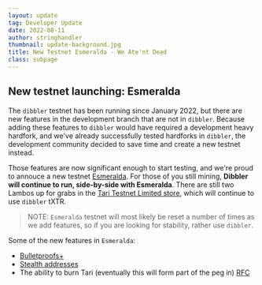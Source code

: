 ```yaml
---
layout: update
tag: Developer Update
date: 2022-08-11
author: stringhandler
thumbnail: update-background.jpg
title: New Testnet Esmeralda - We Ate'nt Dead
class: subpage
---
```


## New testnet launching: Esmeralda

The `dibbler` testnet has been running since January 2022, but there are new features in the development branch that are not in `dibbler`. 
Because adding these features to `dibbler` would have required a development heavy hardfork, and we've already successfully tested hardforks in `dibbler`, 
the development community decided to save time and create a new testnet instead. 

Those features are now significant enough to start testing, and we're proud to annouce a new testnet [Esmeralda](https://en.wikipedia.org/wiki/Granny_Weatherwax). For those of you
still mining, **Dibbler will continue to run, side-by-side with Esmeralda**. There are still two Lambos up for grabs in the [Tari Testnet Limited store](https://store.tarilabs.com/), which will continue to use `dibbler` tXTR. 

> NOTE: `Esmeralda` testnet will most likely be reset a number of times as we add features, so if you are looking for stability, rather use `dibbler`. 

Some of the new features in `Esmeralda`:
* [Bulletproofs+](2022-06-24-update-80)
* [Stealth addresses](2022-08-01-update-84)
* The ability to burn Tari (eventually this will form part of the peg in) [RFC](https://github.com/tari-project/rfcs/pull/10)
